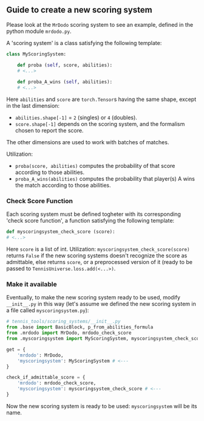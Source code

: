 ## Guide to create a new scoring system
Please look at the `MrDodo` scoring system to see an example, defined in the python module `mrdodo.py`.

A 'scoring system' is a class satisfying the following template:
```python
class MyScoringSystem:

	def proba (self, score, abilities):
	# <...>
	
	def proba_A_wins (self, abilities):
	# <...>
```
Here `abilities` and `score` are `torch.Tensor`s having the same shape, except in the last dimension:
- `abilities.shape[-1]` = `2` (singles) or `4` (doubles).
- `score.shape[-1]` depends on the scoring system, and the formalism chosen to report the score.

The other dimensions are used to work with batches of matches.

Utilization:
- `proba(score, abilities)` computes the probability of that score according to those abilities.
- `proba_A_wins(abilities)` computes the probability that player(s) A wins the match according to those abilities.

### Check Score Function

Each scoring system must be defined togheter with its corresponding 'check score function', a function satisfying the following template:
```python
def myscoringsystem_check_score (score):
# <...>
```
Here `score` is a list of int. Utilization: `myscoringsystem_check_score(score)` returns `False` if the new scoring systems doesn't recognize the score as admittable, else returns `score`, or a preprocessed version of it (ready to be passed to `TennisUniverse.loss.add(<...>)`.

### Make it available

Eventually, to make the new scoring system ready to be used, modify `__init__.py` in this way (let's assume we defined the new scoring system in a file called `myscoringsystem.py`):
```python
# tennis_tools/scoring_systems/__init__.py
from .base import BasicBlock, p_from_abilities_formula
from .mrdodo import MrDodo, mrdodo_check_score
from .myscoringsystem import MyScoringSystem, myscoringsystem_check_score # <---

get = {
    'mrdodo': MrDodo,
	'myscoringsystem': MyScoringSystem # <---
}

check_if_admittable_score = {
    'mrdodo': mrdodo_check_score,
	'myscoringsystem': myscoringsystem_check_score # <---
}
```
Now the new scoring system is ready to be used: `myscoringsystem` will be its name.